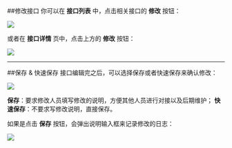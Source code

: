 ##修改接口
你可以在 **接口列表** 中，点击相关接口的 **修改** 按钮：

![](http://data.eolinker.com/course/6QD4wtx3f8e870f5b47527e9034d1f14b9d900ef825325d)

或者在 **接口详情** 页中，点击上方的 **修改** 按钮：

![](http://data.eolinker.com/course/pRW1z5i0c8e176566268fd30a684d9497d2581e0a88b64f)

------------

##保存 & 快速保存
接口编辑完之后，可以选择保存或者快速保存来确认修改：

![](http://data.eolinker.com/course/Bm8Nq5Kb3a254b1afb08b296c7c7d62fca71d577e8ea364)

**保存**：要求修改人员填写修改的说明，方便其他人员进行对接以及后期维护；
**快速保存**：不要求写修改说明，直接保存。

如果是点击 **保存** 按钮，会弹出说明输入框来记录修改的日志：

![](http://data.eolinker.com/course/1dddxFL239a34ce13752b1858364dade90d0dd7fbe6f32e)